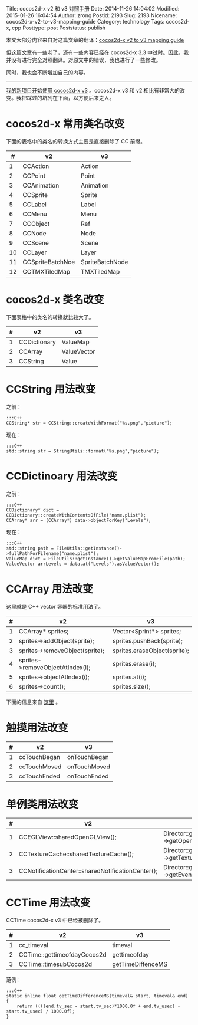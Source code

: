 Title: cocos2d-x v2 和 v3 对照手册
Date: 2014-11-26 14:04:02
Modified: 2015-01-26 16:04:54
Author: zrong
Postid: 2193
Slug: 2193
Nicename: cocos2d-x-v2-to-v3-mapping-guide
Category: technology
Tags: cocos2d-x, cpp
Posttype: post
Poststatus: publish

本文大部分内容来自对这篇文章的翻译：[cocos2d-x v2 to v3 mapping guide][1]

但这篇文章有一些老了，还有一些内容已经在 cocos2d-x 3.3 中过时。因此，我并没有进行完全对照翻译。对原文中的错误，我也进行了一些修改。

同时，我也会不断增加自己的内容。

----

[我的新项目开始使用 cocos2d-x v3][3] 。cocos2d-x v3 和 v2 相比有非常大的改变。我把踩过的坑列在下面，以方便后来之人。 <!--more-->

# cocos2d-x 常用类名改变

下面的表格中的类名的转换方式主要是直接删除了 CC 前缀。

|#|v2|v3|
|----|----|----|
|1|CCAction|Action|
|2|CCPoint|Point|
|3|CCAnimation|Animation|
|4|CCSprite|Sprite|
|5|CCLabel|Label|
|6|CCMenu|Menu|
|7|CCObject|Ref|
|8|CCNode|Node|
|9|CCScene|Scene|
|10|CCLayer|Layer|
|11|CCSpriteBatchNoe|SpriteBatchNode|
|12|CCTMXTiledMap|TMXTiledMap|

# cocos2d-x 类名改变

下面表格中的类名的转换就比较大了。

|#|v2|v3|
|----|----|----|
|1|CCDictionary|ValueMap|
|2|CCArray|ValueVector|
|3|CCString|Value|

# CCString 用法改变

之前：

	:::C++
    CCString* str = CCString::createWithFormat("%s.png","picture");

现在：

	:::C++
    std::string str = StringUtils::format("%s.png","picture");

# CCDictinoary 用法改变

之前：

	:::C++
    CCDictionary* dict = CCDictionary::createWithContentsOfFile("name.plist");
    CCArray* arr = (CCArray*) data->objectForKey("Levels");

现在：

	:::C++
    std::string path = FileUtils::getInstance()->fullPathForFilename("name.plist");
    ValueMap dict = FileUtils::getInstance()->getValueMapFromFile(path);
    ValueVector arrLevels = data.at("Levels").asValueVector();

# CCArray 用法改变

这里就是 C++ vector 容器的标准用法了。

|#|v2|v3|
|----|----|----|
|1|CCArray* sprites;|Vector<Sprint*> sprites;|
|2|sprites->addObject(sprite);|sprites.pushBack(sprite);|
|3|sprites->removeObject(sprite);|sprites.eraseObject(sprite);|
|4|sprites->removeObjectAtIndex(i);|sprites.erase(i);|
|5|sprites->objectAtIndex(i);|sprites.at(i);|
|6|sprites->count();|sprites.size();|

下面的信息来自 [这里][2] 。

# 触摸用法改变

|#|v2|v3|
|----|----|----|
|1|ccTouchBegan|onTouchBegan|
|2|ccTouchMoved|onTouchMoved|
|3|ccTouchEnded|onTouchEnded|

# 单例类用法改变

|#|v2|v3|
|----|----|----|
|1|CCEGLView::sharedOpenGLView();|Director::getInstance()->getOpenGLView();|
|2|CCTextureCache::sharedTextureCache();|Director::getInstance()->getTextureCache();|
|3|CCNotificationCenter::sharedNotificationCenter();|Director::getInstance()->getEventDispatcher();|

# CCTime 用法改变

CCTime cocos2d-x v3 中已经被删除了。

|#|v2|v3|
|----|----|----|
|1|cc_timeval|timeval|
|2|CCTime::gettimeofdayCocos2d|gettimeofday|
|3|CCTime::timesubCocos2d|getTimeDiffenceMS|

范例：

	:::C++
    static inline float getTimeDifferenceMS(timeval& start, timeval& end)
    {
        return ((((end.tv_sec - start.tv_sec)*1000.0f + end.tv_usec) - start.tv_usec) / 1000.0f);
    }

[1]: http://www.redtgames.com/blog/cocos2d-x-v2-to-v3-mapping-guide/
[2]: http://discuss.cocos2d-x.org/users/fradow/activity
[3]: http://zengrong.net/post/2188.htm
